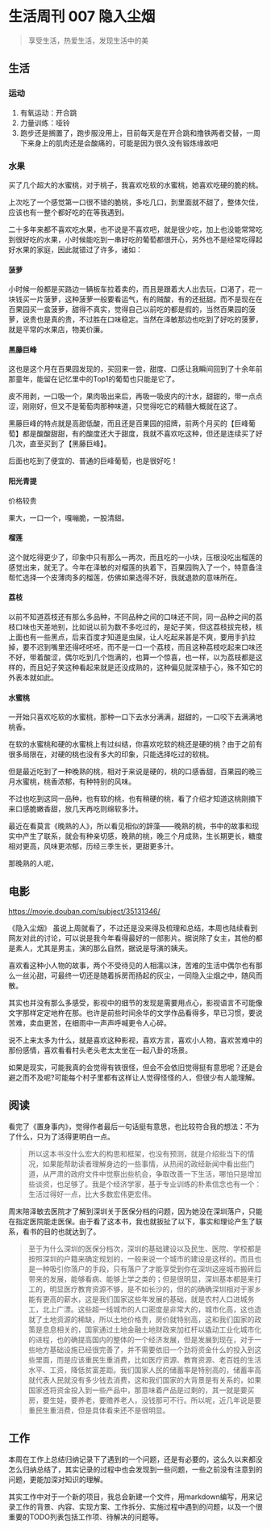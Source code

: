 # 生活周刊 007 隐入尘烟

> 享受生活，热爱生活，发现生活中的美

## 生活
### 运动
1. 有氧运动：开合跳
2. 力量训练：哑铃
3. 跑步还是搁置了，跑步服没用上，目前每天是在开合跳和撸铁两者交替，一周下来身上的肌肉还是会酸痛的，可能是因为很久没有锻炼缘故吧

### 水果
买了几个超大的水蜜桃，对于桃子，我喜欢吃软的水蜜桃，她喜欢吃硬的脆的桃。

上次吃了一个感觉第一口很不错的脆桃，多吃几口，到里面就不甜了，整体欠佳，应该也有一整个都好吃的在等我遇到。

二十多年来都不喜欢吃水果，也不说是不喜欢吧，就是很少吃，加上也没能常常吃到很好吃的水果，小时候能吃到一串好吃的葡萄都很开心，另外也不是经常吃得起好水果的家庭，因此就错过了许多，诸如：

#### 菠萝
小时候一般都是买路边一辆板车拉着卖的，而且是跟着大人出去玩，口渴了，花一块钱买一片菠萝，这种菠萝一般要看运气，有的贼酸，有的还挺甜。而不是现在在百果园买一盒菠萝，甜得不真实，觉得自己以前吃的都是假的，当然百果园的菠萝，说贵也是真的贵，不过胜在口味稳定。当然在泽敏那边也吃到了好吃的菠萝，就是平常的水果店，物美价廉。

#### 黑藤巨峰
这也是这个月在百果园发现的，买回来一尝，甜度、口感让我瞬间回到了十余年前那童年，能留在记忆里中的Top1的葡萄也只能是它了。

皮不用剥，一口吸一个，果肉吸出来后，再吸一吸皮内的汁水，甜甜的，带一点点涩，刚刚好，但又不是葡萄肉那种味道，只觉得吃它的精髓大概就在这了。

黑藤巨峰的特点就是高甜低酸，而且还是百果园的招牌，前两个月买的【巨峰葡萄】都是酸酸甜甜，有的酸度还大于甜度，我就不喜欢吃这种，但还是连续买了好几次，直至买到了【黑藤巨峰】。

后面也吃到了便宜的、普通的巨峰葡萄，也是很好吃！

#### 阳光青提
价格较贵

果大，一口一个，嘎嘣脆，一股清甜。

#### 榴莲
这个就吃得更少了，印象中只有那么一两次，而且吃的一小块，压根没吃出榴莲的感觉出来，就无了。今年在泽敏的对榴莲的执着下，百果园购入了一个，特意备注帮忙选择一个皮薄肉多的榴莲，仿佛如果选得不好，我就退款的意味所在。

#### 荔枝
以前不知道荔枝还有那么多品种，不同品种之间的口味还不同，同一品种之间的荔枝口味也天差地别，比如说以前为数不多吃过的，是妃子笑，但这荔枝拔完枝，核上面也有一些黑点，后来百度才知道是虫屎，让人吃起来甚是不爽，要用手扒拉掉，要不迟到嘴里还得呸呸呸，而不是一口一个荔枝，而且这种荔枝吃起来口味还不好，带着酸涩，偶尔吃到几个饱满的，也算一个惊喜，也一样，以为荔枝都是这样的，而且妃子笑这种看起来就是还没成熟的，这种偏见就深植于心，殊不知它的外表本就如此。

#### 水蜜桃
一开始只喜欢吃软的水蜜桃，那种一口下去水分满满，甜甜的，一口咬下去满满地桃香。

在软的水蜜桃和硬的水蜜桃上有过纠结，你喜欢吃软的桃还是硬的桃？由于之前有很多局限在，对硬的桃也没有多大的印象，只能选择吃过的软桃。

但是最近吃到了一种晚熟的桃，相对于来说是硬的，桃的口感香甜，百果园的晚三月水蜜桃，桃香浓郁，有种特别的风味。

不过也吃到这同一品种，也有软的桃，也有稍硬的桃，看了介绍才知道这桃刚摘下来口感脆嫩香甜，放几天再吃则绵软多汁。

最近在看莫言《晚熟的人》，所以看见相似的辞藻——晚熟的桃，书中的故事和现实中产生了联系，就会有种亲切感，晚熟的桃，晚三个月成熟，生长期更长，糖度相对更高，风味更浓郁，历经三季生长，更甜更多汁。

那晚熟的人呢，

   
## 电影
<https://movie.douban.com/subject/35131346/>

《隐入尘烟》 虽说上周就看了，不过还是没来得及梳理和总结，本周也陆续看到网友对此的讨论，可以说是我今年看得最好的一部影片。据说除了女主，其他的都是素人，尤其是男主，演的那么自然，据说是导演的姨夫。

喜欢看这种小人物的故事，两个不受待见的人相濡以沫，苦难的生活中偶尔也有那么一丝沁甜，可最终一切还是随着拆房而扬起的灰尘，一同隐入尘烟之中，随风而散。

其实也并没有那么多感受，影视中的细节的发现是需要用点心，影视语言不可能像文字那样定定地杵在那。也许是前些时间余华的文学作品看得多，早已习惯，要说苦难，卖血更苦，在细雨中一声声呼喊更令人心碎。

说不上来太多为什么，就是喜欢这种影视，喜欢方言，喜欢小人物，喜欢苦难中的那份感情，喜欢看看村头老头老太太坐在一起八卦的场景。

如果是现实，可能我真的会觉得有铁很怪，但会不会依旧觉得挺有意思呢？还是会避之而不及呢?可能每个村子里都有这样让人觉得怪怪的人，但很少有人能理解。

## 阅读
看完了《置身事内》，觉得作者最后一句话挺有意思，也比较符合我的想法：不为了什么，只为了活得更明白一点。

> 所以这本书没什么宏大的构思和框架，也没有预测，就是介绍些当下的情况，如果能帮助读者理解身边的一些事情，从热闹的政经新闻中看出些门道，从严肃的政府文件中觉察出些机会，争取改善一下生活，哪怕只是增加些谈资，也足够了。我是个经济学家，基于专业训练的朴素信念也有一个：生活过得好一点，比大多数宏伟更宏伟。

周末陪泽敏去医院才了解到深圳关于医保分档的问题，因为她没在深圳落户，只能在指定医院能走医保。由于看了这本书，我也就扳扯了以下，事实和理论产生了联系，看书的目的也就达到了。

> 至于为什么深圳的医保分档次，深圳的基础建设以及民生、医院、学校都是按照深圳的户籍来确定规划的，一般来说一个城市的建设是这样的。而且也是一种吸引你落户的手段，只有落户了才能享受到你在深圳这座城市搬砖后带来的发展，能够看病、能够上学之类的；但是很明显，深圳基本都是来打工的，明显医疗教育资源不够，是不如长沙的，但的的确确深圳相对于家乡能有更高的薪水，这是我们国家这些年发展的基础，就是农村人口进城务工，北上广漂。这些超一线城市的人口密度是非常大的，城市化高，这也造就了土地资源的稀缺，所以土地价格贵，房价就特别高，这和我们国家的政策是息息相关的，国家通过土地金融土地财政来加杠杆以撬动工业化城市化的进程，也的确提高国内的整体的一个经济发展，但是发展到现在，对于一些地方基础设施已经很完善了，并不需要依旧一个劲将资金什么的投入到这些里面，而是应该重民生重消费，比如医疗资源、教育资源、老百姓的生活水平、工资，降低贫富差距。我们国家人民的储蓄率是特别高的，储蓄率高就代表人民就没有多少钱去消费，这和我们国家的大背景是有关系的，如果国家还将资金投入到一些产品中，那意味着产品是过剩的，其一就是要买房，要生娃，要养老，要赡养老人，没钱那可不行。所以呢，近几年说是要重民生重消费，但是具体看来还不是很明显。

## 工作
本周在工作上总结归纳记录下了遇到的一个问题，还是有必要的，这么久以来都没怎么归纳总结了，其实记录的过程中也会发现到一些问题，一些之前没有注意到的问题，更能加深对知识的理解。

其实工作中对于一个新的项目，我总会新建一个文件，用markdown编写，用来记录工作的背景、内容、实现方案、工作拆分、实施过程中遇到的问题，以及一个很重要的TODO列表包括工作项、待解决的问题等。
